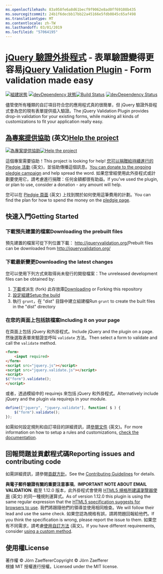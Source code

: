 ```yaml
---
ms.openlocfilehash: 83a958fe6a8d61becf9f9062e8ad0ff69108b435
ms.sourcegitcommit: 24b1f6decbb17bb22a45166e5fdb0845c65af498
ms.translationtype: MT
ms.contentlocale: zh-TW
ms.lasthandoff: 03/01/2019
ms.locfileid: "57064195"
---
```

<a name="jquery-validation-pluginhttpjqueryvalidationorg---form-validation-made-easy"></a><span data-ttu-id="e099f-101">[jQuery 驗證外掛程式](http://jqueryvalidation.org/) - 表單驗證變得更容易</span><span class="sxs-lookup"><span data-stu-id="e099f-101">[jQuery Validation Plugin](http://jqueryvalidation.org/) - Form validation made easy</span></span>
================================

<span data-ttu-id="e099f-102">[![組建狀態](https://secure.travis-ci.org/jzaefferer/jquery-validation.png)](http://travis-ci.org/jzaefferer/jquery-validation)
[![devDependency 狀態](https://david-dm.org/jzaefferer/jquery-validation/dev-status.png?theme=shields.io)](https://david-dm.org/jzaefferer/jquery-validation#info=devDependencies)</span><span class="sxs-lookup"><span data-stu-id="e099f-102">[![Build Status](https://secure.travis-ci.org/jzaefferer/jquery-validation.png)](http://travis-ci.org/jzaefferer/jquery-validation)
[![devDependency Status](https://david-dm.org/jzaefferer/jquery-validation/dev-status.png?theme=shields.io)](https://david-dm.org/jzaefferer/jquery-validation#info=devDependencies)</span></span>

<span data-ttu-id="e099f-103">儘管使所有種類的自訂項目符合您的應用程式真的很簡單，但 jQuery 驗證外掛程式會為您的現有表單提供插入驗證。</span><span class="sxs-lookup"><span data-stu-id="e099f-103">The jQuery Validation Plugin provides drop-in validation for your existing forms, while making all kinds of customizations to fit your application really easy.</span></span>

## <a name="help-the-projecthttppledgiecomcampaigns18159"></a><span data-ttu-id="e099f-104">[為專案提供協助](http://pledgie.com/campaigns/18159) \(英文\)</span><span class="sxs-lookup"><span data-stu-id="e099f-104">[Help the project](http://pledgie.com/campaigns/18159)</span></span>

<span data-ttu-id="e099f-105">[![為專案提供協助](http://www.pledgie.com/campaigns/18159.png?skin_name=chrome)](http://pledgie.com/campaigns/18159)</span><span class="sxs-lookup"><span data-stu-id="e099f-105">[![Help the project](http://www.pledgie.com/campaigns/18159.png?skin_name=chrome)](http://pledgie.com/campaigns/18159)</span></span>

<span data-ttu-id="e099f-106">這個專案需要協助！</span><span class="sxs-lookup"><span data-stu-id="e099f-106">This project is looking for help!</span></span> <span data-ttu-id="e099f-107">[您可以捐贈給持續進行的 Pledgie 活動](http://pledgie.com/campaigns/18159) \(英文\)，並協助傳播這個訊息。</span><span class="sxs-lookup"><span data-stu-id="e099f-107">[You can donate to the ongoing pledgie campaign](http://pledgie.com/campaigns/18159) and help spread the word.</span></span> <span data-ttu-id="e099f-108">如果您曾經使用此外掛程式或計劃要使用它，請考慮進行捐贈：任何金額都很有助益。</span><span class="sxs-lookup"><span data-stu-id="e099f-108">If you've used the plugin, or plan to use, consider a donation - any amount will help.</span></span>

<span data-ttu-id="e099f-109">您可以在 [Pledgie 頁面](http://pledgie.com/campaigns/18159) \(英文\) 上找到關於如何使用這筆費用的計劃。</span><span class="sxs-lookup"><span data-stu-id="e099f-109">You can find the plan for how to spend the money on the [pledgie page](http://pledgie.com/campaigns/18159).</span></span>

## <a name="getting-started"></a><span data-ttu-id="e099f-110">快速入門</span><span class="sxs-lookup"><span data-stu-id="e099f-110">Getting Started</span></span>

### <a name="downloading-the-prebuilt-files"></a><span data-ttu-id="e099f-111">下載預先建置的檔案</span><span class="sxs-lookup"><span data-stu-id="e099f-111">Downloading the prebuilt files</span></span>

<span data-ttu-id="e099f-112">預先建置的檔案可從下列位置下載： http://jqueryvalidation.org/</span><span class="sxs-lookup"><span data-stu-id="e099f-112">Prebuilt files can be downloaded from http://jqueryvalidation.org/</span></span>

### <a name="downloading-the-latest-changes"></a><span data-ttu-id="e099f-113">下載最新變更</span><span class="sxs-lookup"><span data-stu-id="e099f-113">Downloading the latest changes</span></span>

<span data-ttu-id="e099f-114">您可以使用下列方式來取得尚未發行的開發檔案：</span><span class="sxs-lookup"><span data-stu-id="e099f-114">The unreleased development files can be obtained by:</span></span>

 1. <span data-ttu-id="e099f-115">[下載](https://github.com/jzaefferer/jquery-validation/archive/master.zip)或派生 (fork) 此存放庫</span><span class="sxs-lookup"><span data-stu-id="e099f-115">[Downloading](https://github.com/jzaefferer/jquery-validation/archive/master.zip) or Forking this repository</span></span>
 2. [<span data-ttu-id="e099f-116">設定組建</span><span class="sxs-lookup"><span data-stu-id="e099f-116">Setup the build</span></span>](CONTRIBUTING.md#build-setup)
 3. <span data-ttu-id="e099f-117">執行 `grunt`，在 "dist" 目錄中建立組建檔</span><span class="sxs-lookup"><span data-stu-id="e099f-117">Run `grunt` to create the built files in the "dist" directory</span></span>

### <a name="including-it-on-your-page"></a><span data-ttu-id="e099f-118">在您的頁面上包括該檔案</span><span class="sxs-lookup"><span data-stu-id="e099f-118">Including it on your page</span></span>

<span data-ttu-id="e099f-119">在頁面上包括 jQuery 和外掛程式。</span><span class="sxs-lookup"><span data-stu-id="e099f-119">Include jQuery and the plugin on a page.</span></span> <span data-ttu-id="e099f-120">然後選取表單來驗證並呼叫 `validate` 方法。</span><span class="sxs-lookup"><span data-stu-id="e099f-120">Then select a form to validate and call the `validate` method.</span></span>

```html
<form>
    <input required>
</form>
<script src="jquery.js"></script>
<script src="jquery.validate.js"></script>
<script>
$("form").validate();
</script>
```

<span data-ttu-id="e099f-121">或者，透過模組中的 requirejs 來包括 jQuery 和外掛程式。</span><span class="sxs-lookup"><span data-stu-id="e099f-121">Alternatively include jQuery and the plugin via requirejs in your module.</span></span>

```js
define(["jquery", "jquery.validate"], function( $ ) {
    $("form").validate();
});
```

<span data-ttu-id="e099f-122">如需如何設定規則和自訂項目的詳細資訊，請[參閱文件](http://jqueryvalidation.org/documentation/) \(英文\)。</span><span class="sxs-lookup"><span data-stu-id="e099f-122">For more information on how to setup a rules and customizations, [check the documentation](http://jqueryvalidation.org/documentation/).</span></span>

## <a name="reporting-issues-and-contributing-code"></a><span data-ttu-id="e099f-123">回報問題並貢獻程式碼</span><span class="sxs-lookup"><span data-stu-id="e099f-123">Reporting issues and contributing code</span></span>

<span data-ttu-id="e099f-124">如需詳細資訊，請參閱[貢獻方針](CONTRIBUTING.md)。</span><span class="sxs-lookup"><span data-stu-id="e099f-124">See the [Contributing Guidelines](CONTRIBUTING.md) for details.</span></span>

<span data-ttu-id="e099f-125">**與電子郵件驗證有關的重要注意事項**。</span><span class="sxs-lookup"><span data-stu-id="e099f-125">**IMPORTANT NOTE ABOUT EMAIL VALIDATION**.</span></span> <span data-ttu-id="e099f-126">截至 1.12.0 版本，此外掛程式會使用 [HTML5 規格所建議瀏覽器使用](https://html.spec.whatwg.org/multipage/forms.html#valid-e-mail-address) \(英文\) 的同一種規則運算式。</span><span class="sxs-lookup"><span data-stu-id="e099f-126">As of version 1.12.0 this plugin is using the same regular expression that the [HTML5 specification suggests for browsers to use](https://html.spec.whatwg.org/multipage/forms.html#valid-e-mail-address).</span></span> <span data-ttu-id="e099f-127">我們將跟隨他們的領導並使用相同檢查。</span><span class="sxs-lookup"><span data-stu-id="e099f-127">We will follow their lead and use the same check.</span></span> <span data-ttu-id="e099f-128">如果您認為規格有誤，請將問題回報給他們。</span><span class="sxs-lookup"><span data-stu-id="e099f-128">If you think the specification is wrong, please report the issue to them.</span></span> <span data-ttu-id="e099f-129">如果您有不同需求，請考慮[使用自訂方法](http://jqueryvalidation.org/jQuery.validator.addMethod/) \(英文\)。</span><span class="sxs-lookup"><span data-stu-id="e099f-129">If you have different requirements, consider [using a custom method](http://jqueryvalidation.org/jQuery.validator.addMethod/).</span></span>

## <a name="license"></a><span data-ttu-id="e099f-130">使用權</span><span class="sxs-lookup"><span data-stu-id="e099f-130">License</span></span>
<span data-ttu-id="e099f-131">著作權 &copy; Jörn Zaefferer</span><span class="sxs-lookup"><span data-stu-id="e099f-131">Copyright &copy; Jörn Zaefferer</span></span><br>
<span data-ttu-id="e099f-132">根據 MIT 授權進行授權。</span><span class="sxs-lookup"><span data-stu-id="e099f-132">Licensed under the MIT license.</span></span>
